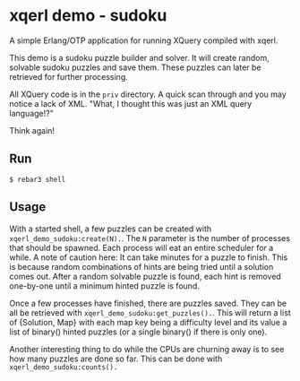 xqerl demo - sudoku
=====

A simple Erlang/OTP application for running XQuery compiled with xqerl.

This demo is a sudoku puzzle builder and solver. It will create random,
solvable sudoku puzzles and save them. These puzzles can later be retrieved
for further processing.

All XQuery code is in the `priv` directory. A quick scan through and you may 
notice a lack of XML. "What, I thought this was just an XML query language!?"

Think again!  

Run
-----

    $ rebar3 shell

Usage
-----
With a started shell, a few puzzles can be created with `xqerl_demo_sudoku:create(N).`.
The `N` parameter is the number of processes that should be spawned. Each 
process will eat an entire scheduler for a while.
A note of caution here: It can take minutes for a puzzle to finish. This is 
because random combinations of hints are being tried until a solution comes 
out. After a random solvable puzzle is found, each hint is removed one-by-one 
until a minimum hinted puzzle is found.

Once a few processes have finished, there are puzzles saved. They can be all
be retrieved with `xqerl_demo_sudoku:get_puzzles().`. This will 
return a list of {Solution, Map} with each map key being a difficulty level 
and its value a list of binary() hinted puzzles (or a single binary() if there is only one).

Another interesting thing to do while the CPUs are churning away is to see
how many puzzles are done so far. This can be done with `xqerl_demo_sudoku:counts().` 

